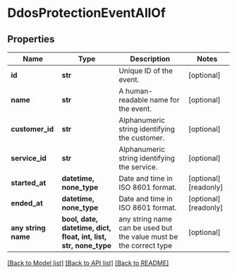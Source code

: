 # DdosProtectionEventAllOf


## Properties
Name | Type | Description | Notes
------------ | ------------- | ------------- | -------------
**id** | **str** | Unique ID of the event. | [optional] 
**name** | **str** | A human-readable name for the event. | [optional] 
**customer_id** | **str** | Alphanumeric string identifying the customer. | [optional] 
**service_id** | **str** | Alphanumeric string identifying the service. | [optional] 
**started_at** | **datetime, none_type** | Date and time in ISO 8601 format. | [optional] [readonly] 
**ended_at** | **datetime, none_type** | Date and time in ISO 8601 format. | [optional] [readonly] 
**any string name** | **bool, date, datetime, dict, float, int, list, str, none_type** | any string name can be used but the value must be the correct type | [optional]

[[Back to Model list]](../README.md#documentation-for-models) [[Back to API list]](../README.md#documentation-for-api-endpoints) [[Back to README]](../README.md)


